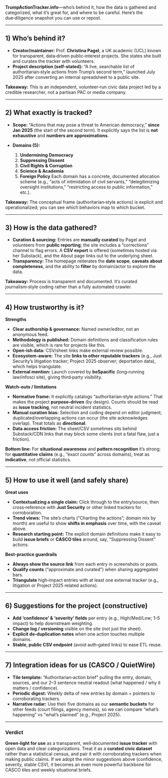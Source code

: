 **TrumpActionTracker.info**—who’s behind it, how the data is gathered and categorized, what it’s great for, and where to be careful. Here’s the due‑diligence snapshot you can use or repost.

---

## 1) Who’s behind it?

* **Creator/maintainer:** Prof. **Christina Pagel**, a UK academic (UCL) known for transparent, data‑driven public‑interest projects. She states she built and curates the tracker with volunteers.
* **Project description (self‑stated):** “A live, searchable list of authoritarian‑style actions from Trump’s second term,” launched July 2025 after converting an internal spreadsheet to a public site.

**Takeaway:** This is an independent, volunteer‑run civic data project led by a credible researcher, not a partisan PAC or media company.

---

## 2) What exactly is tracked?

* **Scope:** “Actions that may pose a threat to American democracy,” **since Jan 2025** (the start of the second term). It explicitly says the list is **not exhaustive** and **numbers are approximations**.
* **Domains (5):**

  1. **Undermining Democracy**
  2. **Suppressing Dissent**
  3. **Civil Rights & Corruption**
  4. **Science & Academia**
  5. **Foreign Policy**
     Each domain has a concrete, documented allocation scheme (e.g., “acts of intimidation of civil servants,” “delegitimizing oversight institutions,” “restricting access to public information,” etc.).

**Takeaway:** The conceptual frame (authoritarian‑style actions) is explicit and operationalized; you can see which behaviors map to which bucket.

---

## 3) How is the data gathered?

* **Curation & sourcing:** Entries are **manually curated** by Pagel and volunteers from **public reporting**; the site includes a “corrections” channel to flag errors. A **CSV export** is offered (sometimes hosted via her Substack), and the About page links out to the underlying sheet.
* **Transparency:** The homepage reiterates the **date scope**, **caveats about completeness**, and the ability to **filter** by domain/actor to explore the data.

**Takeaway:** Process is transparent and documented. It’s curated journalism‑style coding rather than a fully automated crawler.

---

## 4) How trustworthy is it?

**Strengths**

* **Clear authorship & governance:** Named owner/editor, not an anonymous feed.
* **Methodology is published:** Domain definitions and classification rules are visible, which is rare for projects like this.
* **Open-ish data:** CSV/sheet links make external review possible.
* **Ecosystem‑aware:** The site **links to other reputable trackers** (e.g., Just Security’s litigation tracker; Project 2025 observer; deportation data), which helps triangulate.
* **External mention:** Launch covered by **beSpacific** (long‑running law/infosci site), giving third‑party visibility.

**Watch‑outs / limitations**

* **Normative frame:** It explicitly catalogs “authoritarian‑style actions.” That makes the project **purpose‑driven** (by design). Counts should be read as **issue tracking**, not neutral incident statistics.
* **Manual curation bias:** Selection and coding depend on editor judgment; duplicated/overlapping actions can occur (the site acknowledges overlap). Treat totals as **directional**.
* **Data access friction:** The sheet/CSV sometimes sits behind Substack/CDN links that may block some clients (not a fatal flaw, just a friction).

**Bottom line:** For **situational awareness** and **pattern recognition** it’s strong; for **quantitative claims** (e.g., “exact counts” across domains), treat as **indicative**, not official statistics.

---

## 5) How to use it well (and safely share)

**Great uses**

* **Contextualizing a single claim:** Click through to the entry/source, then cross‑reference with **Just Security** or other linked trackers for corroboration.
* **Trend views:** The site’s charts (“Charting the actions”; domain mix by month) are useful to show **shifts in emphasis** over time, with the caveat above.
* **Research starting point:** The explicit domain definitions make it easy to build **issue briefs** or **CASCO tiles** around, say, “Suppressing Dissent” actions.

**Best‑practice guardrails**

* **Always show the source link** from each entry in screenshots or posts.
* **Qualify counts** (“approximate and curated”) when sharing aggregated bars.
* **Triangulate** high‑impact entries with at least one external tracker (e.g., litigation or Project 2025 related actions).

---

## 6) Suggestions for the project (constructive)

* **Add ‘confidence’ & ‘severity’ fields** per entry (e.g., High/Med/Low; 1–5 impact) to help downstream weighting.
* **Change log / versioning** visible on the site (not just the sheet).
* **Explicit de‑duplication notes** when one action touches multiple domains.
* **Stable, public CSV endpoint** (avoid auth‑gated links) to ease ETL reuse.

---

## 7) Integration ideas for us (CASCO / QuietWire)

* **Tile template:** “Authoritarian‑action brief” pulling the entry, domain, sources, and our 2–3 sentence neutral readout (what happened / why it matters / confidence).
* **Periodic digest:** Weekly delta of new entries by domain + pointers to corroborating trackers.
* **Narrative radar:** Use their five domains as our **semantic buckets** for other feeds (court filings, agency memos), so we can compare “what’s happening” vs “what’s planned” (e.g., Project 2025).

---

### Verdict

**Green‑light for use** as a transparent, well‑documented **issue tracker** with open data and clear categorizations. Treat it as a **curated civic dataset** rather than a statistical census, and pair it with corroborating trackers when making public claims. If we adopt the minor suggestions above (confidence, severity, stable CSV), it becomes an even more powerful backbone for CASCO tiles and weekly situational briefs.
